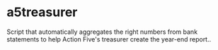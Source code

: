 # a5treasurer
Script that automatically aggregates the right numbers from bank statements to help Action Five's treasurer create the year-end report..

